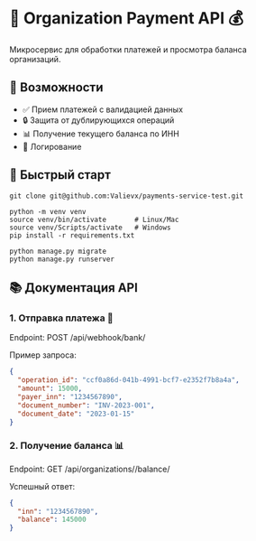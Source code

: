 # 🏦 Organization Payment API 💰

Микросервис для обработки платежей и просмотра баланса организаций.

## 🌟 Возможности

- ✅ Прием платежей с валидацией данных
- 🔒 Защита от дублирующихся операций
- 📊 Получение текущего баланса по ИНН
- 📝 Логирование




## 🚀 Быстрый старт
```commandline
git clone git@github.com:Valievx/payments-service-test.git

python -m venv venv
source venv/bin/activate       # Linux/Mac
source venv/Scripts/activate   # Windows
pip install -r requirements.txt

python manage.py migrate
python manage.py runserver
```


## 📚 Документация API
### 1. Отправка платежа 🧾

Endpoint: POST /api/webhook/bank/

Пример запроса:
```json
{
  "operation_id": "ccf0a86d-041b-4991-bcf7-e2352f7b8a4a",
  "amount": 15000,
  "payer_inn": "1234567890",
  "document_number": "INV-2023-001",
  "document_date": "2023-01-15"
}
```

### 2. Получение баланса 📊

Endpoint: GET /api/organizations/<inn>/balance/

Успешный ответ:
```json
{
  "inn": "1234567890",
  "balance": 145000
}
```

